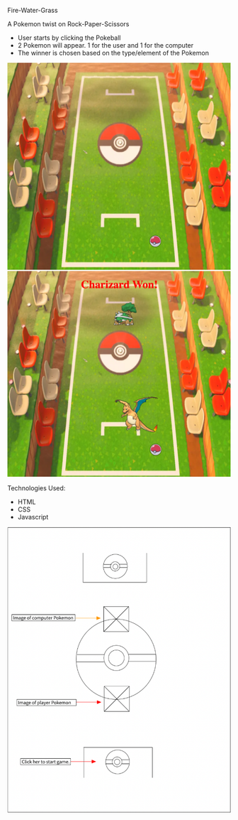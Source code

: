 Fire-Water-Grass

A Pokemon twist on Rock-Paper-Scissors

- User starts by clicking the Pokeball
- 2 Pokemon will appear. 1 for the user and 1 for the computer
- The winner is chosen based on the type/element of the Pokemon

![Game Image](https://github.com/JonRosario/Fire-Water-Grass/blob/gh-pages/Pokemon_Images/ProjectImg.jpg)
![Game Image 2](https://github.com/JonRosario/Fire-Water-Grass/blob/gh-pages/Pokemon_Images/ProjectImg2.jpg)

Technologies Used:
- HTML
- CSS
- Javascript

![WireFrame](https://github.com/JonRosario/Fire-Water-Grass/blob/gh-pages/Pokemon_Images/WireFrame.jpg)

